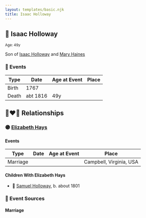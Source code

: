 ```yaml
---
layout: templates/basic.njk
title: Isaac Holloway
---
```

## 🔵 Isaac Holloway
<small>Age: 49y</small>

Son of [Isaac Holloway](/people/9/97947565) and [Mary Haines](/people/5/53194016)

### 📆 Events

Type | Date | Age at Event | Place
------ | ------ | ------ | ------
Birth | 1767 |  |
Death | abt 1816 | 49y |

## 👩‍❤️‍👨 Relationships

### 🟣 [Elizabeth Hays](/people/8/83876909)

#### Events

Type | Date | Age at Event | Place
------ | ------ | ------ | ------
Marriage |  |  | Campbell, Virginia, USA
#### Children With Elizabeth Hays
* 🔵 [Samuel Holloway](/people/6/61320261), b. about 1801
### 📰 Event Sources

#### <a id="event-family-0-event-0"></a> Marriage
